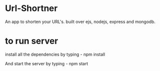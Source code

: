 # Url-Shortner
An app to shorten your URL's.
built over ejs, nodejs, express and mongodb.

# to run server

install all the dependencies by typing -
npm install

And start the server by typing - 
npm start
